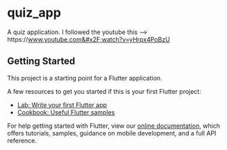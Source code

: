 # quiz_app

A quiz application. I followed the youtube this --&gt; https:&#x2F;&#x2F;www.youtube.com&#x2F;watch?v=yHrpx4PoBzU

## Getting Started

This project is a starting point for a Flutter application.

A few resources to get you started if this is your first Flutter project:

- [Lab: Write your first Flutter app](https://flutter.dev/docs/get-started/codelab)
- [Cookbook: Useful Flutter samples](https://flutter.dev/docs/cookbook)

For help getting started with Flutter, view our
[online documentation](https://flutter.dev/docs), which offers tutorials,
samples, guidance on mobile development, and a full API reference.
